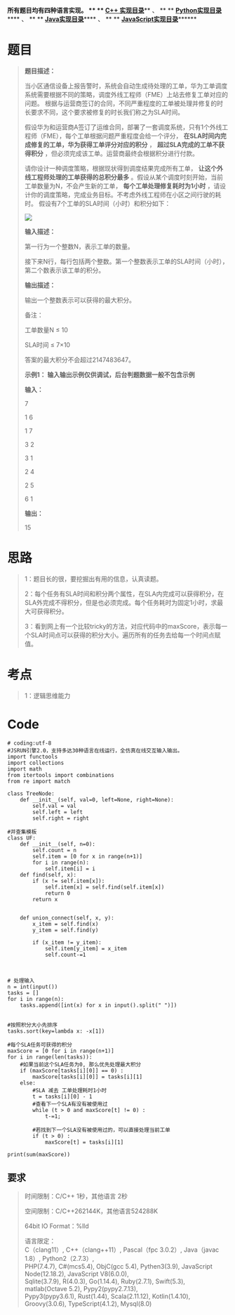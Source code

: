 **所有题目均有四种语言实现。 ** ** **[C++
实现目录](https://blog.csdn.net/misayaaaaa/category_12036814.html "C++
实现目录")****** 、 ** **
**[Python实现目录](https://blog.csdn.net/misayaaaaa/category_12111005.html
"Python实现目录")****** 、 ** **
**[Java实现目录](https://blog.csdn.net/misayaaaaa/category_12111006.html
"Java实现目录")****** 、 ** **
**[JavaScript实现目录](https://blog.csdn.net/misayaaaaa/category_12199270.html
"JavaScript实现目录")********

# 题目

> **题目描述：**
>
> 当小区通信设备上报告警时，系统会自动生成待处理的工单，华为工单调度系统需要根据不同的策略，调度外线工程师（FME）上站去修复工单对应的问题。
> 根据与运营商签订的合同，不同严重程度的工单被处理并修复的时长要求不同，这个要求被修复的时长我们称之为SLA时间。
>
> 假设华为和运营商A签订了运维合同，部署了一套调度系统，只有1个外线工程师（FME），每个工单根据问题严重程度会给一个评分，
> **在SLA时间内完成修复的工单，华为获得工单评分对应的积分** ， **超过SLA完成的工单不获得积分**
> ，但必须完成该工单。运营商最终会根据积分进行付款。
>
> 请你设计一种调度策略，根据现状得到调度结果完成所有工单， **让这个外线工程师处理的工单获得的总积分最多**
> 。假设从某个调度时刻开始，当前工单数量为N，不会产生新的工单， **每个工单处理修复耗时为1小时**
> ，请设计你的调度策略，完成业务目标。不考虑外线工程师在小区之间行驶的耗时。 假设有7个工单的SLA时间（小时）和积分如下：
>
> ![](https://img-blog.csdnimg.cn/dcb2393b75194b9f8c2441f4e83f4f67.png)
>
> **输入描述：**
>
> 第一行为一个整数N，表示工单的数量。
>
> 接下来N行，每行包括两个整数。第一个整数表示工单的SLA时间（小时），第二个数表示该工单的积分。
>
> **输出描述：**
>
> 输出一个整数表示可以获得的最大积分。
>
> 备注：
>
> 工单数量N ≤ 10
>
> SLA时间 ≤ 7×10
>
> 答案的最大积分不会超过2147483647。
>
> **示例1： 输入输出示例仅供调试，后台判题数据一般不包含示例**
>
> **输入：**
>
> 7
>
> 1 6
>
> 1 7
>
> 3 2
>
> 3 1
>
> 2 4
>
> 2 5
>
> 6 1
>
> **输出：**
>
> 15

# 思路

> 1：题目长的很，要挖掘出有用的信息，认真读题。
>
> 2：每个任务有SLA时间和积分两个属性，在SLA内完成可以获得积分，在SLA外完成不得积分，但是也必须完成。每个任务耗时为固定1小时，求最大可获得积分。
>
> 3：看到网上有一个比较tricky的方法，对应代码中的maxScore，表示每一个SLA时间点可以获得的积分大小。遍历所有的任务去给每一个时间点赋值。

# 考点

> 1：逻辑思维能力

# Code

    
    
    # coding:utf-8
    #JSRUN引擎2.0，支持多达30种语言在线运行，全仿真在线交互输入输出。 
    import functools
    import collections
    import math
    from itertools import combinations
    from re import match
     
    class TreeNode:
        def __init__(self, val=0, left=None, right=None):
            self.val = val
            self.left = left
            self.right = right
     
    #并查集模板
    class UF:
        def __init__(self, n=0):
            self.count = n
            self.item = [0 for x in range(n+1)]
            for i in range(n):
                self.item[i] = i
        def find(self, x):
            if (x != self.item[x]):
                self.item[x] = self.find(self.item[x])
                return 0
            return x
        
     
        def union_connect(self, x, y):
            x_item = self.find(x)
            y_item = self.find(y)
        
            if (x_item != y_item):
                self.item[y_item] = x_item
                self.count-=1
     
    
     
    # 处理输入
    n = int(input())
    tasks = []
    for i in range(n):
        tasks.append([int(x) for x in input().split(" ")])
    
    
    #按照积分大小先排序
    tasks.sort(key=lambda x: -x[1])
    
    #每个SLA任务可获得的积分
    maxScore = [0 for i in range(n+1)]
    for i in range(len(tasks)):
        #如果当前这个SLA任务为0, 那么优先处理最大积分
        if (maxScore[tasks[i][0]] == 0) :
            maxScore[tasks[i][0]] = tasks[i][1]
        else:
            #SLA 减去 工单处理耗时1小时
            t = tasks[i][0] - 1
            #查看下一个SLA有没有被使用过
            while (t > 0 and maxScore[t] != 0) :
                t-=1;
            
            #若找到下一个SLA没有被使用过的，可以直接处理当前工单
            if (t > 0) :
                maxScore[t] = tasks[i][1]
    
    print(sum(maxScore))
    

## 要求

> 时间限制：C/C++ 1秒，其他语言 2秒
>
> 空间限制：C/C++262144K，其他语言524288K
>
> 64bit IO Format：%lld
>
> 语言限定：  
>  C（clang11）, C++（clang++11）, Pascal（fpc 3.0.2）, Java（javac 1.8）,
> Python2（2.7.3）,  
>  PHP(7.4.7), C#(mcs5.4), ObjC(gcc 5.4), Pythen3(3.9), JavaScript
> Node(12.18.2), JavaScript V8(6.0.0),  
>  Sqlite(3.7.9), R(4.0.3), Go(1.14.4), Ruby(2.7.1), Swift(5.3), matlab(Octave
> 5.2), Pypy2(pypy2.7.13),  
>  Pypy3(pypy3.6.1), Rust(1.44), Scala(2.11.12), Kotlin(1.4.10),
> Groovy(3.0.6), TypeScript(4.1.2), Mysql(8.0)

